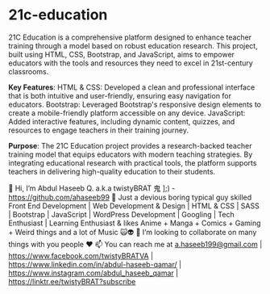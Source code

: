 # 21c-education
21C Education is a comprehensive platform designed to enhance teacher training through a model based on robust education research. This project, built using HTML, CSS, Bootstrap, and JavaScript, aims to empower educators with the tools and resources they need to excel in 21st-century classrooms.

**Key Features**:
HTML & CSS: Developed a clean and professional interface that is both intuitive and user-friendly, ensuring easy navigation for educators.
Bootstrap: Leveraged Bootstrap's responsive design elements to create a mobile-friendly platform accessible on any device.
JavaScript: Added interactive features, including dynamic content, quizzes, and resources to engage teachers in their training journey.

**Purpose**:
The 21C Education project provides a research-backed teacher training model that equips educators with modern teaching strategies. By integrating educational research with practical tools, the platform supports teachers in delivering high-quality education to their students.


👋 Hi, I’m Abdul Haseeb Q. a.k.a twistyBRAT 鬼 ];) - https://github.com/ahaseeb99 
👀 Just a devious boring typical guy skilled Front End Development | Web Development & Design | HTML & CSS | SASS | Bootstrap | JavaScript | WordPress Development | Googling | Tech Enthusiast | Learning Enthusiast & likes Anime + Manga + Comics + Gaming + Weird things and a lot of Music 🙀👽 
💞️ I’m looking to collaborate on many things with you people ❤ 
📫 You can reach me at a.haseeb199@gmail.com | https://www.facebook.com/twistyBRATVA | https://www.linkedin.com/in/abdul-haseeb-qamar/ | https://www.instagram.com/abdul_haseeb_qamar | https://linktr.ee/twistyBRAT?subscribe
